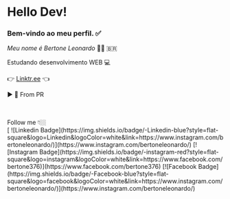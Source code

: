 # Hello Dev!
### Bem-vindo ao meu perfil. ✅
 *Meu nome é Bertone Leonardo* 🧑🏼 🇧🇷
 
 Estudando desenvolvimento WEB 💻
 
👉 [Linktr.ee]([https://linktr.ee/bertoneleonardo](https://linktr.ee/bertoneleonardo)) 👈

▶ 📍 From PR <br>

<br>
<br>
Follow me 👇🏼<br>
[
![Linkedin Badge](https://img.shields.io/badge/-Linkedin-blue?style=flat-square&logo=Linkedin&logoColor=white&link=https://www.instagram.com/bertoneleonardo/)](https://www.instagram.com/bertoneleonardo/) [![Instagram Badge](https://img.shields.io/badge/-instagram-red?style=flat-square&logo=instagram&logoColor=white&link=https://www.facebook.com/bertone376)](https://www.facebook.com/bertone376) [![Facebook Badge](https://img.shields.io/badge/-Facebook-blue?style=flat-square&logo=facebook&logoColor=white&link=https://www.instagram.com/bertoneleonardo/)](https://www.instagram.com/bertoneleonardo/)
